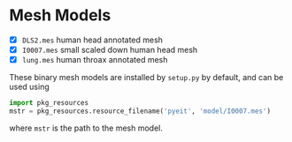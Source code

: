 # Mesh Models

  - [x] `DLS2.mes` human head annotated mesh
  - [x] `I0007.mes` small scaled down human head mesh
  - [x] `lung.mes` human throax annotated mesh

These binary mesh models are installed by `setup.py` by default, and can be used using

```python
import pkg_resources
mstr = pkg_resources.resource_filename('pyeit', 'model/I0007.mes')
```

where `mstr` is the path to the mesh model.

